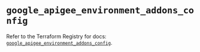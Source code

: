 # `google_apigee_environment_addons_config`

Refer to the Terraform Registry for docs: [`google_apigee_environment_addons_config`](https://registry.terraform.io/providers/hashicorp/google-beta/6.48.0/docs/resources/google_apigee_environment_addons_config).
